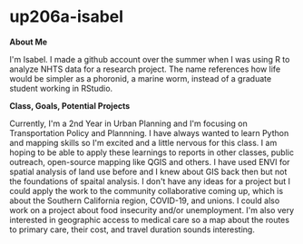 # up206a-isabel

**About Me**

I'm Isabel. I made a github account over the summer when I was using R to analyze NHTS data for a research project. The name references how life would be simpler as a phoronid, a marine worm, instead of a graduate student working in RStudio. 

**Class, Goals, Potential Projects**

Currently, I'm a 2nd Year in Urban Planning and I'm focusing on Transportation Policy and Plannning. I have always wanted to learn Python and mapping skills so I'm excited and a little nervous for this class. I am hoping to be able to apply these learnings to reports in other classes, public outreach, open-source mapping like QGIS and others. 
I have used ENVI for spatial analysis of land use before and I knew about GIS back then but not the foundations of spaital analysis. I don't have any ideas for a project but I could apply the work to the community collaborative coming up, which is about the Southern California region, COVID-19, and unions. I could also work on a project about food insecurity and/or unemployment. I'm also very interested in geographic access to medical care so a map about the routes to primary care, their cost, and travel duration sounds interesting. 
